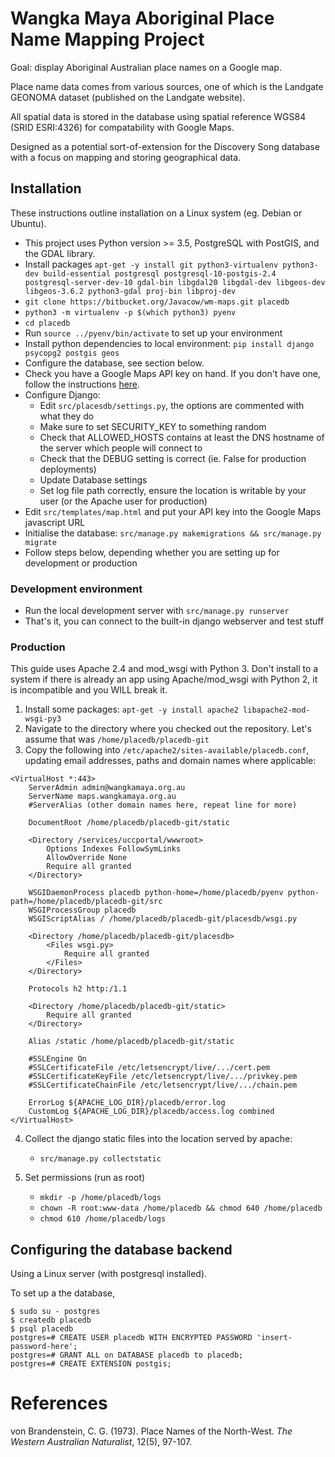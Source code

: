 Wangka Maya Aboriginal Place Name Mapping Project
=================================================

Goal: display Aboriginal Australian place names on a Google map.

Place name data comes from various sources, one of which is the Landgate GEONOMA dataset (published on the Landgate website).

All spatial data is stored in the database using spatial reference WGS84 (SRID ESRI:4326) for compatability with Google Maps.

Designed as a potential sort-of-extension for the Discovery Song database with a focus on mapping and storing geographical data.

Installation
------------

These instructions outline installation on a Linux system (eg. Debian or Ubuntu).

- This project uses Python version >= 3.5, PostgreSQL with PostGIS, and the GDAL library.
- Install packages `apt-get -y install git python3-virtualenv python3-dev build-essential postgresql postgresql-10-postgis-2.4 postgresql-server-dev-10 gdal-bin libgdal20 libgdal-dev libgeos-dev libgeos-3.6.2 python3-gdal proj-bin libproj-dev`
- `git clone https://bitbucket.org/Javacow/wm-maps.git placedb`
- `python3 -m virtualenv -p $(which python3) pyenv`
- `cd placedb`
- Run `source ../pyenv/bin/activate` to set up your environment
- Install python dependencies to local environment: `pip install django psycopg2 postgis geos `
- Configure the database, see section below.
- Check you have a Google Maps API key on hand. If you don't have one, follow the instructions [here](https://developers.google.com/maps/documentation/javascript/get-api-key).
- Configure Django:
    - Edit `src/placesdb/settings.py`, the options are commented with what they do
    - Make sure to set SECURITY_KEY to something random
    - Check that ALLOWED_HOSTS contains at least the DNS hostname of the server which people will connect to
    - Check that the DEBUG setting is correct (ie. False for production deployments)
    - Update Database settings
    - Set log file path correctly, ensure the location is writable by your user (or the Apache user for production)
- Edit `src/templates/map.html` and put your API key into the Google Maps javascript URL
- Initialise the database: `src/manage.py makemigrations && src/manage.py migrate`
- Follow steps below, depending whether you are setting up for development or production

### Development environment
- Run the local development server with `src/manage.py runserver`
- That's it, you can connect to the built-in django webserver and test stuff


### Production
This guide uses Apache 2.4 and mod_wsgi with Python 3. Don't install to a system if there is already an app using Apache/mod_wsgi with Python 2, it is incompatible and you WILL break it.

1. Install some packages: `apt-get -y install apache2 libapache2-mod-wsgi-py3`
2. Navigate to the directory where you checked out the repository. Let's assume that was `/home/placedb/placedb-git`
3. Copy the following into `/etc/apache2/sites-available/placedb.conf`, updating email addresses, paths and domain names where applicable:

```
<VirtualHost *:443>
    ServerAdmin admin@wangkamaya.org.au
    ServerName maps.wangkamaya.org.au
    #ServerAlias (other domain names here, repeat line for more)

    DocumentRoot /home/placedb/placedb-git/static

    <Directory /services/uccportal/wwwroot>
        Options Indexes FollowSymLinks
        AllowOverride None
        Require all granted
    </Directory>

    WSGIDaemonProcess placedb python-home=/home/placedb/pyenv python-path=/home/placedb/placedb-git/src
    WSGIProcessGroup placedb
    WSGIScriptAlias / /home/placedb/placedb-git/placesdb/wsgi.py

    <Directory /home/placedb/placedb-git/placesdb>
        <Files wsgi.py>
            Require all granted
        </Files>
    </Directory>

    Protocols h2 http:/1.1

    <Directory /home/placedb/placedb-git/static>
        Require all granted
    </Directory>

    Alias /static /home/placedb/placedb-git/static

    #SSLEngine On
    #SSLCertificateFile /etc/letsencrypt/live/.../cert.pem
    #SSLCertificateKeyFile /etc/letsencrypt/live/.../privkey.pem
    #SSLCertificateChainFile /etc/letsencrypt/live/.../chain.pem

    ErrorLog ${APACHE_LOG_DIR}/placedb/error.log
    CustomLog ${APACHE_LOG_DIR}/placedb/access.log combined
</VirtualHost>

```

4. Collect the django static files into the location served by apache:
	- `src/manage.py collectstatic`
	
5. Set permissions (run as root)
	- `mkdir -p /home/placedb/logs`
	- `chown -R root:www-data /home/placedb && chmod 640 /home/placedb`
	- `chmod 610 /home/placedb/logs`

Configuring the database backend
--------------------------------

Using a Linux server (with postgresql installed).

To set up a the database,

```
$ sudo su - postgres
$ createdb placedb
$ psql placedb
postgres=# CREATE USER placedb WITH ENCRYPTED PASSWORD 'insert-password-here';
postgres=# GRANT ALL on DATABASE placedb to placedb;
postgres=# CREATE EXTENSION postgis;

```

References
==========

von Brandenstein, C. G. (1973). Place Names of the North-West. *The Western Australian Naturalist*, 12(5), 97-107.
